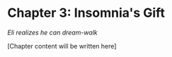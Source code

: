 # Chapter 3: Insomnia's Gift

*Eli realizes he can dream-walk*

[Chapter content will be written here]